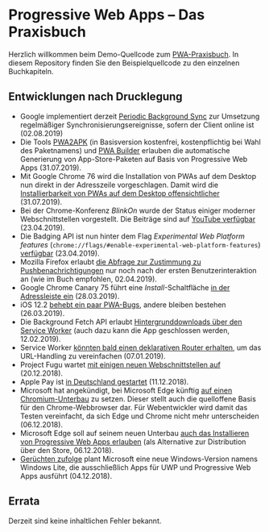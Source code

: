 # Progressive Web Apps – Das Praxisbuch

Herzlich willkommen beim Demo-Quellcode zum [PWA-Praxisbuch](https://www.rheinwerk-verlag.de/progressive-web-apps_4707/). In diesem Repository finden Sie den Beispielquellcode zu den einzelnen Buchkapiteln.

## Entwicklungen nach Drucklegung

* Google implementiert derzeit [Periodic Background Sync](https://www.chromestatus.com/feature/5689383275462656) zur Umsetzung regelmäßiger Synchronisierungsereignisse, sofern der Client online ist (02.08.2019)
* Die Tools [PWA2APK](https://appmaker.xyz/pwa-to-apk/) (in Basisversion kostenfrei, kostenpflichtig bei Wahl des Paketnamens) und [PWA Builder](https://www.pwabuilder.com/) erlauben die automatische Generierung von App-Store-Paketen auf Basis von Progressive Web Apps (31.07.2019).
* Mit Google Chrome 76 wird die Installation von PWAs auf dem Desktop nun direkt in der Adresszeile vorgeschlagen. Damit wird die [Installierbarkeit von PWAs auf dem Desktop offensichtlicher](https://www.heise.de/developer/artikel/Chrome-76-Installation-von-Progressive-Web-Apps-wird-einfacher-4481046.html) (31.07.2019).
* Bei der Chrome-Konferenz _BlinkOn_ wurde der Status einiger moderner Webschnittstellen vorgestellt. Die Beiträge sind auf [YouTube verfügbar](https://www.youtube.com/user/blinkontalks/playlists?view=50&sort=dd&shelf_id=2) (23.04.2019).
* Die Badging API ist nun hinter dem Flag _Experimental Web Platform features_ (`chrome://flags/#enable-experimental-web-platform-features`) [verfügbar](https://twitter.com/tomayac/status/1114131251181555714) (23.04.2019).
* Mozilla Firefox erlaubt [die Abfrage zur Zustimmung zu Pushbenachrichtigungen](https://www.heise.de/newsticker/meldung/Firefox-will-nervige-Push-Benachrichtigungen-reduzieren-4358092.html) nur noch nach der ersten Benutzerinteraktion an (wie im Buch empfohlen, 02.04.2019).
* Google Chrome Canary 75 führt eine _Install_-Schaltfläche [in der Adressleiste ein](https://twitter.com/firt/status/1111277913939283968) (28.03.2019).
* iOS 12.2 [behebt ein paar PWA-Bugs](https://medium.com/@firt/whats-new-on-ios-12-2-for-progressive-web-apps-75c348f8e945), andere bleiben bestehen (26.03.2019).
* Die Background Fetch API erlaubt [Hintergrunddownloads über den Service Worker](https://developers.google.com/web/updates/2018/12/background-fetch) (auch dazu kann die App geschlossen werden, 12.02.2019).
* Service Worker [könnten bald einen deklarativen Router erhalten](https://jakearchibald.com/2019/service-worker-declarative-router/), um das URL-Handling zu vereinfachen (07.01.2019).
* Project Fugu wartet [mit einigen neuen Webschnittstellen auf](https://www.heise.de/developer/artikel/Google-Projekt-Fugu-Die-Macht-des-Kugelfisches-4255636.html) (20.12.2018).
* Apple Pay ist [in Deutschland gestartet](https://www.heise.de/mac-and-i/meldung/Apple-Pay-in-Deutschland-Fragen-und-Antworten-4206512.html) (11.12.2018).
* Microsoft hat angekündigt, bei Microsoft Edge künftig [auf einen Chromium-Unterbau](https://blogs.windows.com/windowsexperience/2018/12/06/microsoft-edge-making-the-web-better-through-more-open-source-collaboration/) zu setzen. Dieser stellt auch die quelloffene Basis für den Chrome-Webbrowser dar. Für Webentwickler wird damit das Testen vereinfacht, da sich Edge und Chrome nicht mehr unterscheiden (06.12.2018).
* Microsoft Edge soll auf seinem neuen Unterbau [auch das Installieren von Progressive Web Apps erlauben](https://www.reddit.com/r/Windows10/comments/a3pt19/microsoft_edge_making_the_web_better_through_more/eb8rhe5/) (als Alternative zur Distribution über den Store, 06.12.2018).
* [Gerüchten zufolge](https://www.howtogeek.com/fyi/microsoft-is-working-on-windows-lite-because-it-cant-stop-beating-dead-horses/) plant Microsoft eine neue Windows-Version namens Windows Lite, die ausschließlich Apps für UWP und Progressive Web Apps ausführt (04.12.2018).

## Errata
Derzeit sind keine inhaltlichen Fehler bekannt.
